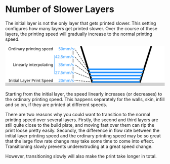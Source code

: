 Number of Slower Layers
====
The initial layer is not the only layer that gets printed slower. This setting configures how many layers get printed slower. Over the course of these layers, the printing speed will gradually increase to the normal printing speed.

![The printing speed gradually increases to 50mm/s](../images/speed_slowdown_layers.svg)

Starting from the initial layer, the speed linearly increases (or decreases) to the ordinary printing speed. This happens separately for the walls, skin, infill and so on, if they are printed at different speeds.

There are two reasons why you could want to transition to the normal printing speed over several layers. Firstly, the second and third layers are still quite close to the build plate, and moving fast over them can rip the print loose pretty easily. Secondly, the difference in flow rate between the initial layer printing speed and the ordinary printing speed may be so great that the large flow rate change may take some time to come into effect. Transitioning slowly prevents underextruding at a great speed change.

However, transitioning slowly will also make the print take longer in total.